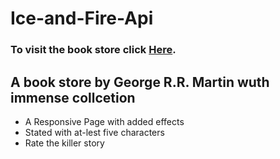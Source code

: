 # Ice-and-Fire-Api
### To visit the book store click [Here](https://6125eeef6745b97c2bfaab5e--blissful-blackwell-aed76d.netlify.app/).
## A book store by George R.R. Martin wuth immense collcetion
- A Responsive Page with added effects
- Stated with at-lest five characters
- Rate the killer story 
